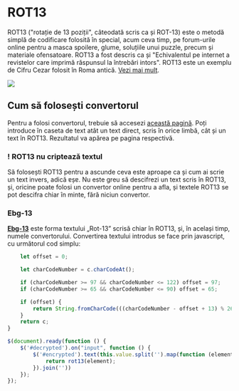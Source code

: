 # ROT13
ROT13 ("rotație de 13 poziții", câteodată scris ca și ROT-13) este o metodă simplă de codificare folosită în special, acum ceva timp, pe forum-urile online pentru a masca spoilere, glume, soluțiile unui puzzle, precum și materiale ofensatoare. ROT13 a fost descris ca și "Echivalentul pe internet a revistelor care imprimă răspunsul la întrebări intors". ROT13 este un exemplu de Cifru Cezar folosit în Roma antică. [Vezi mai mult](https://ro.wikipedia.org/wiki/ROT13).


![](https://upload.wikimedia.org/wikipedia/commons/thumb/3/33/ROT13_table_with_example.svg/320px-ROT13_table_with_example.svg.png)

## Cum să folosești convertorul
Pentru a folosi convertorul, trebuie să accesezi [această pagină](https://ebg-13.github.io). Poți introduce în caseta de text atât un text direct, scris în orice limbă, cât și un text în ROT13. Rezultatul va apărea pe pagina respectivă.

### ! ROT13 nu criptează textul
Să folosești ROT13 pentru a ascunde ceva este aproape ca și cum ai scrie un text invers, adică ɐșɐ. Nu este greu să descifrezi un text scris în ROT13, și, oricine poate folosi un convertor online pentru a afla, și textele ROT13 se pot descifra chiar în minte, fără niciun convertor.

### Ebg-13
**[Ebg-13](ebg-13.github.io)** este forma textului „Rot-13” scrisă chiar în ROT13, și, în același timp, numele convertorului. Convertirea textului introdus se face prin javascript, cu următorul cod simplu:

```javascript function rot13(c) {
	let offset = 0;

	let charCodeNumber = c.charCodeAt();

	if (charCodeNumber >= 97 && charCodeNumber <= 122) offset = 97;
	if (charCodeNumber >= 65 && charCodeNumber <= 90) offset = 65;

	if (offset) {
		return String.fromCharCode(((charCodeNumber - offset + 13) % 26) + offset);
	}
	return c;
}

$(document).ready(function () {
	$('#decrypted').on("input", function () {
		$('#encrypted').text(this.value.split('').map(function (element) {
			return rot13(element);
		}).join(''))
	});
});
